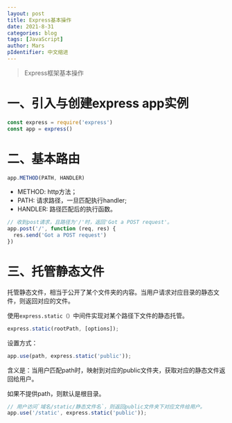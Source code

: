 ```yaml
---
layout: post
title: Express基本操作
date: 2021-8-31
categories: blog
tags: [JavaScript]
author: Mars
pIdentifier: 中文缩进
---
```


> Express框架基本操作
> 

# 一、引入与创建express app实例

```js
const express = require('express')
const app = express()
```

# 二、基本路由

```js
app.METHOD(PATH, HANDLER)
```

- METHOD: http方法；
- PATH: 请求路径，一旦匹配执行handler;
- HANDLER: 路径匹配后的执行函数。

```js
// 收到post请求，且路径为'/'时，返回'Got a POST request'。
app.post('/', function (req, res) {
  res.send('Got a POST request')
})
```

# 三、托管静态文件

托管静态文件，相当于公开了某个文件夹的内容。当用户请求对应目录的静态文件，则返回对应的文件。

使用`express.static（）`中间件实现对某个路径下文件的静态托管。

```js
express.static(rootPath, [options]);
```
设置方式：

```js
app.use(path, express.static('public'));
```

含义是：当用户匹配path时，映射到对应的public文件夹，获取对应的静态文件返回给用户。

如果不提供path，则默认是根目录。

```js
// 用户访问`域名/static/静态文件名`，则返回public文件夹下对应文件给用户。
app.use('/static', express.static('public'));
```




